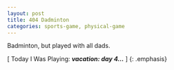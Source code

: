 ```yaml
---
layout: post
title: 404 Dadminton
categories: sports-game, physical-game
---
```

Badminton, but played with all dads.

[ Today I Was Playing: ***vacation: day 4…*** ]
{: .emphasis}